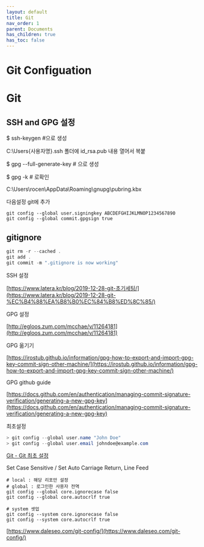 ```yaml
---
layout: default
title: Git
nav_order: 1
parent: Documents
has_children: true
has_toc: false
---
```


# Git Configuation

# Git

## SSH and GPG 설정

$ ssh-keygen #으로 생성

C:\Users\{사용자명}\.ssh 폴더에 id_rsa.pub 내용 열어서 복붙 

$ gpg --full-generate-key # 으로 생성

$ gpg -k # 로확인

C:\Users\rocen\AppData\Roaming\gnupg\pubring.kbx

다음설정 git에 추가

```
git config --global user.signingkey ABCDEFGHIJKLMNOP1234567890
git config --global commit.gpgsign true
```

## gitignore

```jsx
git rm -r --cached .
git add .
git commit -m ".gitignore is now working"
```

SSH 설정

[https://www.latera.kr/blog/2019-12-28-git-초기세팅/](https://www.latera.kr/blog/2019-12-28-git-%EC%B4%88%EA%B8%B0%EC%84%B8%ED%8C%85/)

GPG 설정

[http://egloos.zum.com/mcchae/v/11264181](http://egloos.zum.com/mcchae/v/11264181)

GPG 옮기기

[https://irostub.github.io/information/gpg-how-to-export-and-import-gpg-key-commit-sign-other-machine/](https://irostub.github.io/information/gpg-how-to-export-and-import-gpg-key-commit-sign-other-machine/)

GPG github guide

[https://docs.github.com/en/authentication/managing-commit-signature-verification/generating-a-new-gpg-key](https://docs.github.com/en/authentication/managing-commit-signature-verification/generating-a-new-gpg-key)

최초설정 

```powershell
> git config --global user.name "John Doe"
> git config --global user.email johndoe@example.com
```

[Git - Git 최초 설정](https://git-scm.com/book/ko/v2/%EC%8B%9C%EC%9E%91%ED%95%98%EA%B8%B0-Git-%EC%B5%9C%EC%B4%88-%EC%84%A4%EC%A0%95)

Set Case Sensitive / Set Auto Carriage Return, Line Feed

```docker
# local : 해당 리포만 설정
# global : 로그인한 사용자 전역
git config --global core.ignorecase false
git config --global core.autocrlf true

# system 셋업
git config --system core.ignorecase false
git config --system core.autocrlf true
```

[https://www.daleseo.com/git-config/](https://www.daleseo.com/git-config/)

